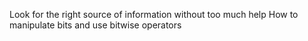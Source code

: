 Look for the right source of information without too much help How to manipulate bits and use bitwise operators

